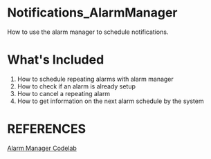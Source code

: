 # Notifications_AlarmManager
How to use the alarm manager to schedule notifications.


# What's Included

1. How to schedule repeating alarms with alarm manager
2. How to check if an alarm is already setup
3. How to cancel a repeating alarm
4. How to get information on the next alarm schedule by the system

# REFERENCES

[Alarm Manager Codelab](https://developer.android.com/codelabs/android-training-alarm-manager?index=..%2F..%2Fandroid-training#0)
